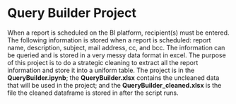 # Query Builder Project

When a report is scheduled on the BI platform, recipient(s) must be entered. The following information is stored when a report is scheduled: report name, description, subject, mail address, cc, and bcc. The information can be queried and is stored in a very messy data format in excel. The purpose of this project is to do a strategic cleaning to extract all the report information and store it into a uniform table. The project is in the **QueryBuilder.ipynb**; the **QueryBuilder.xlsx** contains the uncleaned data that will be used in the project; and the **QueryBuilder_cleaned.xlsx** is the file the cleaned dataframe is stored in after the script runs.
